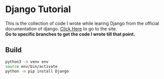 # Django Tutorial 
This is the collection of code I wrote while learing Django from the official documentation of django.
[Click Here](https://docs.djangoproject.com/en/4.1/contents/) to go to the site.<br>
**Go to specific branches to get the code I wrote till that point.**
## Build
```bash
python3 -m venv env
source env/bin/activate
python -m pip install Django
```
